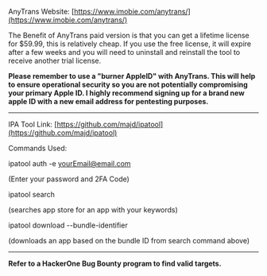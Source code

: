 
AnyTrans Website: [https://www.imobie.com/anytrans/](https://www.imobie.com/anytrans/)

The Benefit of AnyTrans paid version is that you can get a lifetime license for $59.99, this is relatively cheap. If you use the free license, it will expire after a few weeks and you will need to uninstall and reinstall the tool to receive another trial license.

**Please remember to use a "burner AppleID" with AnyTrans. This will help to ensure operational security so you are not potentially compromising your primary Apple ID. I highly recommend signing up for a brand new apple ID with a new email address for pentesting purposes.**


--------

IPA Tool Link: [https://github.com/majd/ipatool](https://github.com/majd/ipatool)

Commands Used:

ipatool auth -e <yourEmail@email.com>

(Enter your password and 2FA Code)

ipatool search <myKeyword>

(searches app store for an app with your keywords)

ipatool download --bundle-identifier <bundleIDFromSearchCommand>

(downloads an app based on the bundle ID from search command above)

---------------------------------------------------------------------------------


**Refer to a HackerOne Bug Bounty program to find valid targets.**